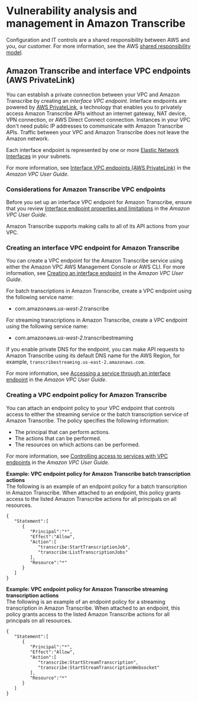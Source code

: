 # Vulnerability analysis and management in Amazon Transcribe<a name="vulnerability-analysis-and-management"></a>

Configuration and IT controls are a shared responsibility between AWS and you, our customer\. For more information, see the AWS [shared responsibility model](http://aws.amazon.com/compliance/shared-responsibility-model/)\.

## Amazon Transcribe and interface VPC endpoints \(AWS PrivateLink\)<a name="vpc-interface-endpoints"></a>

You can establish a private connection between your VPC and Amazon Transcribe by creating an *interface VPC endpoint*\. Interface endpoints are powered by [AWS PrivateLink](http://aws.amazon.com/privatelink), a technology that enables you to privately access Amazon Transcribe APIs without an internet gateway, NAT device, VPN connection, or AWS Direct Connect connection\. Instances in your VPC don't need public IP addresses to communicate with Amazon Transcribe APIs\. Traffic between your VPC and Amazon Transcribe does not leave the Amazon network\. 

Each interface endpoint is represented by one or more [Elastic Network Interfaces](https://docs.aws.amazon.com/AWSEC2/latest/UserGuide/using-eni.html) in your subnets\. 

For more information, see [Interface VPC endpoints \(AWS PrivateLink\)](https://docs.aws.amazon.com/vpc/latest/userguide/vpce-interface.html) in the *Amazon VPC User Guide*\.

### Considerations for Amazon Transcribe VPC endpoints<a name="vpc-endpoint-considerations"></a>

Before you set up an interface VPC endpoint for Amazon Transcribe, ensure that you review [Interface endpoint properties and limitations](https://docs.aws.amazon.com/vpc/latest/userguide/vpce-interface.html#vpce-interface-limitations) in the *Amazon VPC User Guide*\.

Amazon Transcribe supports making calls to all of its API actions from your VPC\.

### Creating an interface VPC endpoint for Amazon Transcribe<a name="vpc-endpoint-create"></a>

You can create a VPC endpoint for the Amazon Transcribe service using either the Amazon VPC AWS Management Console or AWS CLI\. For more information, see [Creating an interface endpoint](https://docs.aws.amazon.com/vpc/latest/userguide/vpce-interface.html#create-interface-endpoint) in the *Amazon VPC User Guide*\.

For batch transcriptions in Amazon Transcribe, create a VPC endpoint using the following service name: 
+ com\.amazonaws\.*us\-west\-2*\.transcribe

For streaming transcriptions in Amazon Transcribe, create a VPC endpoint using the following service name: 
+ com\.amazonaws\.*us\-west\-2*\.transcribestreaming

If you enable private DNS for the endpoint, you can make API requests to Amazon Transcribe using its default DNS name for the AWS Region, for example, `transcribestreaming.us-east-2.amazonaws.com`\. 

For more information, see [Accessing a service through an interface endpoint](https://docs.aws.amazon.com/vpc/latest/userguide/vpce-interface.html#access-service-though-endpoint) in the *Amazon VPC User Guide*\.

### Creating a VPC endpoint policy for Amazon Transcribe<a name="vpc-endpoint-policy"></a>

You can attach an endpoint policy to your VPC endpoint that controls access to either the streaming service or the batch transcription service of Amazon Transcribe\. The policy specifies the following information:
+ The principal that can perform actions\.
+ The actions that can be performed\.
+ The resources on which actions can be performed\.

For more information, see [Controlling access to services with VPC endpoints](https://docs.aws.amazon.com/vpc/latest/userguide/vpc-endpoints-access.html) in the *Amazon VPC User Guide*\.

**Example: VPC endpoint policy for Amazon Transcribe batch transcription actions**  
The following is an example of an endpoint policy for a batch transcription in Amazon Transcribe\. When attached to an endpoint, this policy grants access to the listed Amazon Transcribe actions for all principals on all resources\.

```
{
   "Statement":[
      {
         "Principal":"*",
         "Effect":"Allow",
         "Action":[
            "transcribe:StartTranscriptionJob",
            "transcribe:ListTranscriptionJobs"
         ],
         "Resource":"*"
      }
   ]
}
```

**Example: VPC endpoint policy for Amazon Transcribe streaming transcription actions**  
The following is an example of an endpoint policy for a streaming transcription in Amazon Transcribe\. When attached to an endpoint, this policy grants access to the listed Amazon Transcribe actions for all principals on all resources\.

```
{
   "Statement":[
      {
         "Principal":"*",
         "Effect":"Allow",
         "Action":[
            "transcribe:StartStreamTranscription",
            "transcribe:StartStreamTranscriptionWebsocket"
         ],
         "Resource":"*"
      }
   ]
}
```